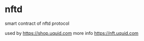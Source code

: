 # nftd
smart contract of nftd protocol

used by https://shop.uquid.com
more info https://nft.uquid.com
